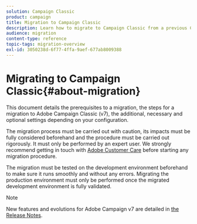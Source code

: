 ```yaml
---
solution: Campaign Classic
product: campaign
title: Migration to Campaign Classic
description: Learn how to migrate to Campaign Classic from a previous Campaign version
audience: migration
content-type: reference
topic-tags: migration-overview
exl-id: 3050238d-6f77-4ffa-9aef-677ab8009388
---
```

# Migrating to Campaign Classic{#about-migration}

This document details the prerequisites to a migration, the steps for a migration to Adobe Campaign Classic (v7), the additional, necessary and optional settings depending on your configuration.

The migration process must be carried out with caution, its impacts must be fully considered beforehand and the procedure must be carried out rigorously. It must only be performed by an expert user. We strongly recommend getting in touch with [Adobe Customer Care](https://helpx.adobe.com/enterprise/admin-guide.html/enterprise/using/support-for-experience-cloud.ug.html) before starting any migration procedure.

The migration must be tested on the development environment beforehand to make sure it runs smoothly and without any errors. Migrating the production environment must only be performed once the migrated development environment is fully validated.

>[!NOTE]
>
>New features and evolutions for Adobe Campaign v7 are detailed in [the Release Notes](../../rn/using/latest-release.md).
